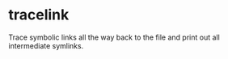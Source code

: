 # tracelink
Trace symbolic links all the way back to the file and print out all intermediate symlinks.
